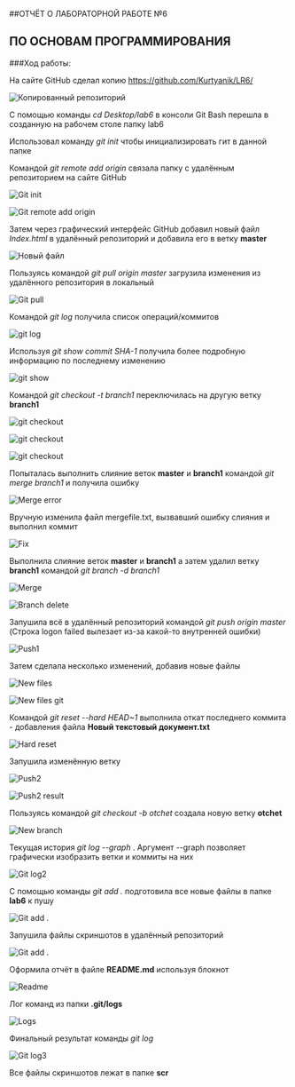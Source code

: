 ﻿##ОТЧЁТ О ЛАБОРАТОРНОЙ РАБОТЕ №6 

## ПО ОСНОВАМ ПРОГРАММИРОВАНИЯ



###Ход работы:

На сайте GitHub сделал копию https://github.com/Kurtyanik/LR6/

![Копированный репозиторий](scr/0.png)

С помощью команды _cd Desktop/lab6_ в консоли Git Bash перешла в созданную на рабочем столе папку lab6

Использовал команду _git init_ чтобы инициализировать гит в данной папке

Командой _git remote add origin_ связала папку с удалённым репозиторием на сайте GitHub

![Git init](scr/1.png)

![Git remote add origin](scr/2.png)

Затем через графический интерфейс GitHub добавил новый файл _Index.html_ в удалённый репозиторий и добавила его в ветку __master__

![Новый файл](scr/док.png)

Пользуясь командой _git pull origin master_ загрузила изменения из удалённого репозитория в локальный

![Git pull](scr/3.png)

Командой _git log_ получила список операций/коммитов

![git log](scr/4.png)

Используя _git show *commit SHA-1*_ получила более подробную информацию по последнему изменению

![git show](scr/5.png)

Командой _git checkout -t branch1_ переключилась на другую ветку **branch1**

![git checkout](scr/6.png)

![git checkout](scr/8.png)

![git checkout](scr/9.png)

Попыталась выполнить слияние веток **master** и **branch1** командой _git merge branch1_ и получила ошибку

![Merge error](scr/10.png)

Вручную изменила файл mergefile.txt, вызвавший ошибку слияния и выполнил коммит

![Fix](scr/11.png)

Выполнила слияние веток **master** и **branch1** а затем удалил ветку **branch1** командой _git branch -d branch1_

![Merge](scr/13.png)

![Branch delete](scr/14.png)

Запушила всё в удалённый репозиторий командой _git push origin master_ (Строка logon failed вылезает из-за какой-то внутренней ошибки)

![Push1](scr/15.png)

Затем сделала несколько изменений, добавив новые файлы

![New files](scr/16.png)

![New files git](scr/17.png)

Командой _git reset --hard HEAD~1_ выполнила откат последнего коммита - добавления файла **Новый текстовый документ.txt**

![Hard reset](scr/18.png)

Запушила изменённую ветку

![Push2](scr/19.png)

![Push2 result](scr/20.png)

Пользуясь командой _git checkout -b otchet_ создала новую ветку **otchet**

![New branch](scr/22.png)

Текущая история _git log --graph_ . Аргумент --graph позволяет графически изобразить ветки и коммиты на них

![Git log2](scr/23.png)

С помощью команды _git add ._ подготовила все новые файлы в папке **lab6** к пушу

![Git add .](scr/24.png)

Запушила файлы скриншотов в удалённый репозиторий

![Git add .](scr/25.png)

Оформила отчёт в файле **README.md** используя блокнот

![Readme](scr/26.png)


Лог команд из папки **.git/logs**

![Logs](scr/27.png)

Финальный результат команды _git log_

![Git log3](scr/28.png)

Все файлы скриншотов лежат в папке **scr**
